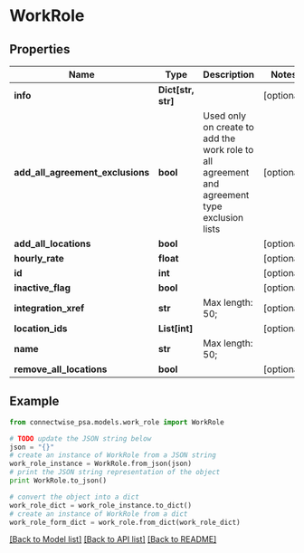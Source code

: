 # WorkRole


## Properties
Name | Type | Description | Notes
------------ | ------------- | ------------- | -------------
**info** | **Dict[str, str]** |  | [optional] 
**add_all_agreement_exclusions** | **bool** | Used only on create to add the work role to all agreement and agreement type exclusion lists | [optional] 
**add_all_locations** | **bool** |  | [optional] 
**hourly_rate** | **float** |  | [optional] 
**id** | **int** |  | [optional] 
**inactive_flag** | **bool** |  | [optional] 
**integration_xref** | **str** |  Max length: 50; | [optional] 
**location_ids** | **List[int]** |  | [optional] 
**name** | **str** |  Max length: 50; | 
**remove_all_locations** | **bool** |  | [optional] 

## Example

```python
from connectwise_psa.models.work_role import WorkRole

# TODO update the JSON string below
json = "{}"
# create an instance of WorkRole from a JSON string
work_role_instance = WorkRole.from_json(json)
# print the JSON string representation of the object
print WorkRole.to_json()

# convert the object into a dict
work_role_dict = work_role_instance.to_dict()
# create an instance of WorkRole from a dict
work_role_form_dict = work_role.from_dict(work_role_dict)
```
[[Back to Model list]](../README.md#documentation-for-models) [[Back to API list]](../README.md#documentation-for-api-endpoints) [[Back to README]](../README.md)


